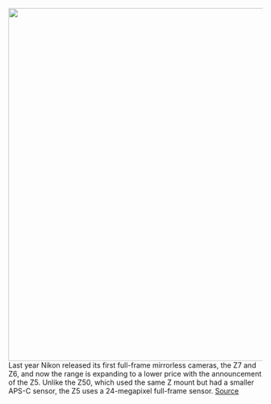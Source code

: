 <img src='https://cdn.vox-cdn.com/thumbor/udWWOPC1E8pGvhgTjEHgtX3UUyI=/0x0:900x600/1200x800/filters:focal(378x228:522x372)/cdn.vox-cdn.com/uploads/chorus_image/image/67084796/Untitled_2.0.jpg' width='700px' /><br/>
Last year Nikon released its first full-frame mirrorless cameras, the Z7 and Z6, and now the range is expanding to a lower price with the announcement of the Z5. Unlike the Z50, which used the same Z mount but had a smaller APS-C sensor, the Z5 uses a 24-megapixel full-frame sensor.
<a href='https://www.theverge.com/2020/7/21/21332300/nikon-z5-full-frame-mirrorless-camera-price-release-date-specs'> Source <a/>